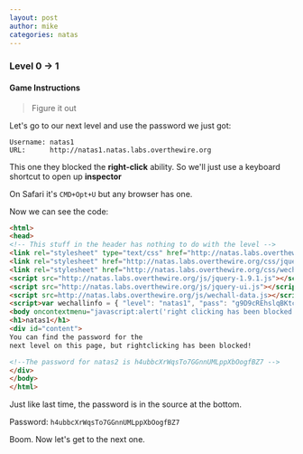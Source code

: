 ```yaml
---
layout: post
author: mike
categories: natas
---
```



### Level 0 -> 1
#### Game Instructions
> Figure it out

Let's go to our next level and use the password we just got:
```
Username: natas1
URL:      http://natas1.natas.labs.overthewire.org
```

This one they blocked the **right-click** ability. So we'll just use a keyboard shortcut to open up **inspector**

On Safari it's `CMD+Opt+U` but any browser has one.

Now we can see the code:
```html
<html>
<head>
<!-- This stuff in the header has nothing to do with the level -->
<link rel="stylesheet" type="text/css" href="http://natas.labs.overthewire.org/css/level.css">
<link rel="stylesheet" href="http://natas.labs.overthewire.org/css/jquery-ui.css" />
<link rel="stylesheet" href="http://natas.labs.overthewire.org/css/wechall.css" />
<script src="http://natas.labs.overthewire.org/js/jquery-1.9.1.js"></script>
<script src="http://natas.labs.overthewire.org/js/jquery-ui.js"></script>
<script src=http://natas.labs.overthewire.org/js/wechall-data.js></script><script src="http://natas.labs.overthewire.org/js/wechall.js"></script>
<script>var wechallinfo = { "level": "natas1", "pass": "g9D9cREhslqBKtcA2uocGHPfMZVzeFK6" };</script></head>
<body oncontextmenu="javascript:alert('right clicking has been blocked!');return false;">
<h1>natas1</h1>
<div id="content">
You can find the password for the
next level on this page, but rightclicking has been blocked!

<!--The password for natas2 is h4ubbcXrWqsTo7GGnnUMLppXbOogfBZ7 -->
</div>
</body>
</html>
```
Just like last time, the password is in the source at the bottom.

Password:
`h4ubbcXrWqsTo7GGnnUMLppXbOogfBZ7`

Boom. Now let's get to the next one.
